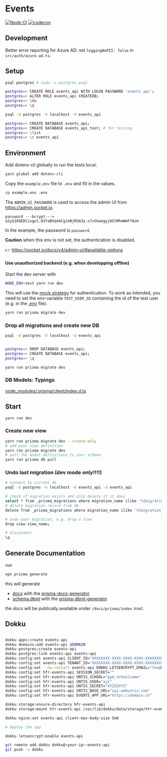 # Events

[![Node CI](https://github.com/lebalz/events-api/actions/workflows/main.yml/badge.svg)](https://github.com/lebalz/events-api/actions/workflows/main.yml) [![codecov](https://codecov.io/gh/lebalz/events-api/graph/badge.svg?token=O9E8JNGEHN)](https://codecov.io/gh/lebalz/events-api)

## Development

Better error reporting for Azure AD: set `loggingNoPII: false` in `src/auth/azure-ad.ts`.

## Setup

```bash
psql postgres # sudo -u postgres psql

postgres=> CREATE ROLE events_api WITH LOGIN PASSWORD 'events_api';
postgres=> ALTER ROLE events_api CREATEDB;
postgres=> \du
postgres=> \q

psql -d postgres -h localhost -U events_api

postgres=> CREATE DATABASE events_api;
postgres=> CREATE DATABASE events_api_test; # for testing
postgres=> \list
postgres=> \c events_api
```

## Environment

Add dotenv-cli globally to run the tests local:

```bash
yarn global add dotenv-cli
```

Copy the `example.env` file to `.env` and fill in the values.

```bash
cp example.env .env
```

The `ADMIN_UI_PASSWORD` is used to access the admin UI from https://admin.socket.io. 

```
password ---bcrypt---> $2y$10$EDCixge1.O2YaBVq44CgJeNjRSA3a.x7vSkwegyjASlMhmWmF7Azm
```
In the example, the password is `password`. 

**Caution** when this env is not set, the authentication is disabled.

👉 https://socket.io/docs/v4/admin-ui/#available-options



#### Use unauthorized backend (e.g. when developping offline)

Start the dev server with

```bash
NODE_ENV=test yarn run dev
```

This will use the [mock strategy](src/auth/mock.ts) for authentication. To work as intended, you need to set the env-variable `TEST_USER_ID` containing the id of the test user (e.g. in the [.env](.env) file).

```bash
yarn run prisma migrate dev
```

### Drop all migrations and create new DB

```bash
psql -d postgres -h localhost -U events_api


postgres=> DROP DATABASE events_api;
postgres=> CREATE DATABASE events_api;
postgres=> \q

yarn run prisma migrate dev
```

### DB Models: Typings

[node_modules/.prisma/client/index.d.ts](node_modules/.prisma/client/index.d.ts)

## Start

```bash
yarn run dev
```

### Create new view

```bash
yarn run prisma migrate dev --create-only
# add your view definition
yarn run prisma migrate dev
# pull the model definitions to your schema
yarn run prisma db pull
```

### Undo last migration (dev mode only!!!!)

```bash
# connect to current db
psql -d postgres -h localhost -U events_api -d events_api

# check if migration exists and only delete if it does
select * from _prisma_migrations where migration_name ilike '%{migration_name}%'
# delete migration record from db
delete from _prisma_migrations where migration_name ilike '%{migration_name}%'

# undo your migration, e.g. drop a view
drop view view_name;

# disconnect
\q
```

## Generate Documentation

run

```bash
npx prisma generate
```

this will generate
- [docs](public/prisma-docs/index.html) with the [prisma-docs-generator](https://github.com/pantharshit00/prisma-docs-generator)
- [schema.dbml](prisma/dbml/schema.dbml) with the [prisma-dbml-generator](https://notiz.dev/blog/prisma-dbml-generator)

the docs will be publically available under `/docs/prisma/index.html`.

## Dokku



```sh

dokku apps:create events-api
dokku domains:add events-api $DOMAIN
dokku postgres:create events-api
dokku postgres:link events-api events-api
dokku config:set events-api CLIENT_ID="XXXXXXXX-XXXX-XXXX-XXXX-XXXXXXXXXXXX"
dokku config:set events-api TENANT_ID="XXXXXXXX-XXXX-XXXX-XXXX-XXXXXXXXXXXX"
dokku config:set --no-restart events-api DOKKU_LETSENCRYPT_EMAIL="foo@bar.ch"
dokku config:set hfr-events-api SESSION_SECRET=""
dokku config:set hfr-events-api UNTIS_SCHOOL="gym_Schoolname"
dokku config:set hfr-events-api UNTIS_USER="xyz"
dokku config:set hfr-events-api UNTIS_SECRET="XYZXZXYZ"
dokku config:set hfr-events-api UNTIS_BASE_URL="xyz.webuntis.com"
dokku config:set hfr-events-api EVENTS_APP_URL="https://domain.ch"

dokku storage:ensure-directory hfr-events-api
dokku storage:mount hfr-events-api /var/lib/dokku/data/storage/hfr-events-api/ical:/app/ical

dokku nginx:set events-api client-max-body-size 5mb

# deploy the app

dokku letsencrypt:enable events-api
```

```sh
git remote add dokku dokku@<your-ip>:events-api
git push -u dokku
```